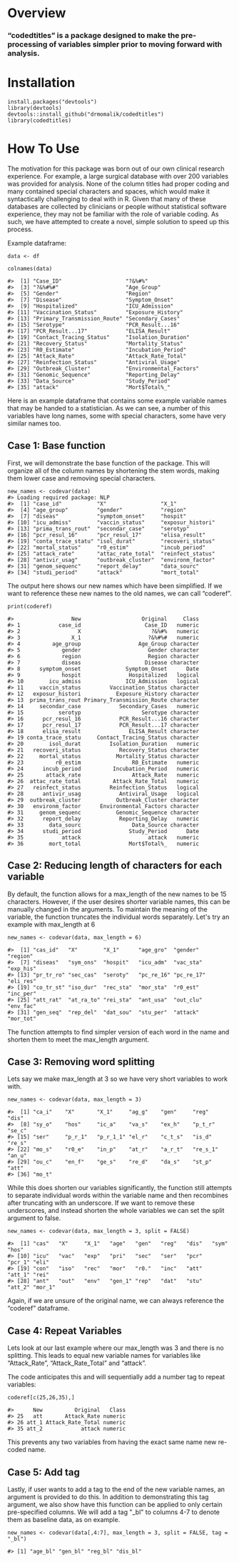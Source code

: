 # Overview

### “codedtitles” is a package designed to make the pre-processing of variables simpler prior to moving forward with analysis.

# Installation

```{r}
install.packages("devtools")
library(devtools)
devtools::install_github("drmomalik/codedtitles")
library(codedtitles)
```

# How To Use

The motivation for this package was born out of our own clinical research experience. For example, a large surgical database with over 200 variables was provided for analysis. None of the column titles had proper coding and many contained special characters and spaces, which would make it syntactically challenging to deal with in R. Given that many of these databases are collected by clinicians or people without statistical software experience, they may not be familiar with the role of variable coding. As such, we have attempted to create a novel, simple solution to speed up this process.

Example dataframe:
```{r}
data <- df

colnames(data)

#>  [1] "Case_ID"                    "?&%#%"                     
#>  [3] "?&%#%#"                     "Age_Group"                 
#>  [5] "Gender"                     "Region"                    
#>  [7] "Disease"                    "Symptom_Onset"             
#>  [9] "Hospitalized"               "ICU_Admission"             
#> [11] "Vaccination_Status"         "Exposure_History"          
#> [13] "Primary_Transmission_Route" "Secondary_Cases"           
#> [15] "Serotype"                   "PCR_Result...16"           
#> [17] "PCR_Result...17"            "ELISA_Result"              
#> [19] "Contact_Tracing_Status"     "Isolation_Duration"        
#> [21] "Recovery_Status"            "Mortality_Status"          
#> [23] "R0_Estimate"                "Incubation_Period"         
#> [25] "Attack_Rate"                "Attack_Rate_Total"         
#> [27] "Reinfection_Status"         "Antiviral_Usage"           
#> [29] "Outbreak_Cluster"           "Environmental_Factors"     
#> [31] "Genomic_Sequence"           "Reporting_Delay"           
#> [33] "Data_Source"                "Study_Period"              
#> [35] "attack"                     "Mort$Total%_"
```

Here is an example dataframe that contains some example variable names that may be handed to a statistician. As we can see, a number of this variables have long names, some with special characters, some have very similar names too.

## Case 1: Base function

First, we will demonstrate the base function of the package. This will organize all of the column names by shortening the stem words, making them lower case and removing special characters.

```{r}
new_names <- codevar(data)
#> Loading required package: NLP
#>  [1] "case_id"           "X"                 "X_1"              
#>  [4] "age_group"         "gender"            "region"           
#>  [7] "diseas"            "symptom_onset"     "hospit"           
#> [10] "icu_admiss"        "vaccin_status"     "exposur_histori"  
#> [13] "prima_trans_rout"  "secondar_case"     "serotyp"          
#> [16] "pcr_resul_16"      "pcr_resul_17"      "elisa_result"     
#> [19] "conta_trace_statu" "isol_durat"        "recoveri_status"  
#> [22] "mortal_status"     "r0_estim"          "incub_period"     
#> [25] "attack_rate"       "attac_rate_total"  "reinfect_status"  
#> [28] "antivir_usag"      "outbreak_cluster"  "environm_factor"  
#> [31] "genom_sequenc"     "report_delay"      "data_sourc"       
#> [34] "studi_period"      "attack"            "mort_total"
```

The output here shows our new names which have been simplified. If we want to reference these new names to the old names, we can call “coderef”.

```{r}
print(coderef)

#>                  New                   Original     Class
#> 1            case_id                    Case_ID   numeric
#> 2                  X                      ?&%#%   numeric
#> 3                X_1                     ?&%#%#   numeric
#> 4          age_group                  Age_Group character
#> 5             gender                     Gender character
#> 6             region                     Region character
#> 7             diseas                    Disease character
#> 8      symptom_onset              Symptom_Onset      Date
#> 9             hospit               Hospitalized   logical
#> 10        icu_admiss              ICU_Admission   logical
#> 11     vaccin_status         Vaccination_Status character
#> 12   exposur_histori           Exposure_History character
#> 13  prima_trans_rout Primary_Transmission_Route character
#> 14     secondar_case            Secondary_Cases   numeric
#> 15           serotyp                   Serotype character
#> 16      pcr_resul_16            PCR_Result...16 character
#> 17      pcr_resul_17            PCR_Result...17 character
#> 18      elisa_result               ELISA_Result character
#> 19 conta_trace_statu     Contact_Tracing_Status character
#> 20        isol_durat         Isolation_Duration   numeric
#> 21   recoveri_status            Recovery_Status character
#> 22     mortal_status           Mortality_Status character
#> 23          r0_estim                R0_Estimate   numeric
#> 24      incub_period          Incubation_Period   numeric
#> 25       attack_rate                Attack_Rate   numeric
#> 26  attac_rate_total          Attack_Rate_Total   numeric
#> 27   reinfect_status         Reinfection_Status   logical
#> 28      antivir_usag            Antiviral_Usage   logical
#> 29  outbreak_cluster           Outbreak_Cluster character
#> 30   environm_factor      Environmental_Factors character
#> 31     genom_sequenc           Genomic_Sequence character
#> 32      report_delay            Reporting_Delay   numeric
#> 33        data_sourc                Data_Source character
#> 34      studi_period               Study_Period      Date
#> 35            attack                     attack   numeric
#> 36        mort_total               Mort$Total%_   numeric
```

## Case 2: Reducing length of characters for each variable

By default, the function allows for a max_length of the new names to be 15 characters. However, if the user desires shorter variable names, this can be manually changed in the arguments. To maintain the meaning of the variable, the function truncates the individual words separately. Let's try an example with max_length at 6

```{r}
new_names <- codevar(data, max_length = 6)

#>  [1] "cas_id"   "X"        "X_1"      "age_gro"  "gender"   "region"  
#>  [7] "diseas"   "sym_ons"  "hospit"   "icu_adm"  "vac_sta"  "exp_his" 
#> [13] "pr_tr_ro" "sec_cas"  "seroty"   "pc_re_16" "pc_re_17" "eli_res" 
#> [19] "co_tr_st" "iso_dur"  "rec_sta"  "mor_sta"  "r0_est"   "inc_per" 
#> [25] "att_rat"  "at_ra_to" "rei_sta"  "ant_usa"  "out_clu"  "env_fac" 
#> [31] "gen_seq"  "rep_del"  "dat_sou"  "stu_per"  "attack"   "mor_tot"
```

The function attempts to find simpler version of each word in the name and shorten them to meet the max_length argument.

## Case 3: Removing word splitting

Lets say we make max_length at 3 so we have very short variables to work with.

```{r}
new_names <- codevar(data, max_length = 3)

#>  [1] "ca_i"    "X"       "X_1"     "ag_g"    "gen"     "reg"     "dis"    
#>  [8] "sy_o"    "hos"     "ic_a"    "va_s"    "ex_h"    "p_t_r"   "se_c"   
#> [15] "ser"     "p_r_1"   "p_r_1_1" "el_r"    "c_t_s"   "is_d"    "re_s"   
#> [22] "mo_s"    "r0_e"    "in_p"    "at_r"    "a_r_t"   "re_s_1"  "an_u"   
#> [29] "ou_c"    "en_f"    "ge_s"    "re_d"    "da_s"    "st_p"    "att"    
#> [36] "mo_t"
```

While this does shorten our variables significantly, the function still attempts to separate individual words within the variable name and then recombines after truncating with an underscore. If we want to remove these underscores, and instead shorten the whole variables we can set the split argument to false.

```{r}
new_names <- codevar(data, max_length = 3, split = FALSE)

#>  [1] "cas"   "X"     "X_1"   "age"   "gen"   "reg"   "dis"   "sym"   "hos"  
#> [10] "icu"   "vac"   "exp"   "pri"   "sec"   "ser"   "pcr"   "pcr_1" "eli"  
#> [19] "con"   "iso"   "rec"   "mor"   "r0."   "inc"   "att"   "att_1" "rei"  
#> [28] "ant"   "out"   "env"   "gen_1" "rep"   "dat"   "stu"   "att_2" "mor_1"
```

Again, if we are unsure of the original name, we can always reference the “coderef” dataframe.

## Case 4: Repeat Variables

Lets look at our last example where our max_length was 3 and there is no splitting. This leads to equal new variable names for variables like “Attack_Rate”, “Attack_Rate_Total” and “attack”.

The code anticipates this and will sequentially add a number tag to repeat variables:

```{r}
coderef[c(25,26,35),]

#>      New          Original   Class
#> 25   att       Attack_Rate numeric
#> 26 att_1 Attack_Rate_Total numeric
#> 35 att_2            attack numeric
```

This prevents any two variables from having the exact same name new re-coded name.

## Case 5: Add tag

Lastly, if user wants to add a tag to the end of the new variable names, an argument is provided to do this. In addition to demonstrating this tag argument, we also show have this function can be applied to only certain pre-specified columns. We will add a tag "_bl" to columns 4-7 to denote them as baseline data, as on example. 

```{r}
new_names <- codevar(data[,4:7], max_length = 3, split = FALSE, tag = "_bl")

#> [1] "age_bl" "gen_bl" "reg_bl" "dis_bl"
```
